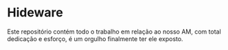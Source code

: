 # Hideware

Este repositório contém todo o trabalho em relação ao nosso AM, com total dedicação e esforço, é um orgulho finalmente ter ele exposto.
